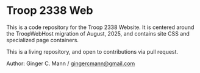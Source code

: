 # Troop 2338 Web

This is a code repository for the Troop 2338 Website. It is centered around the TroopWebHost migration of August, 2025, and contains site CSS and specialized page containers. 

This is a living repository, and open to contributions via pull request.

Author: Ginger C. Mann / gingercmann@gmail.com
